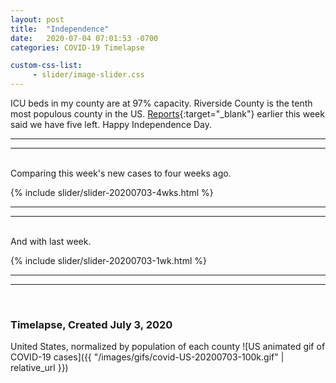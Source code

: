 ```yaml
---
layout: post
title:  "Independence"
date:   2020-07-04 07:01:53 -0700
categories: COVID-19 Timelapse

custom-css-list:
     - slider/image-slider.css
---
```

ICU beds in my county are at 97% capacity.  Riverside County is the tenth most populous county in the US.  [Reports](http://web.archive.org/web/20200702060750/https://www.pe.com/2020/06/29/98-7-of-riverside-county-icu-beds-are-full-and-just-5-are-left/){:target="_blank"} earlier this week said we have five left.  Happy Independence Day.


---
---
<br>
Comparing this week's new cases to four weeks ago.  

{% include slider/slider-20200703-4wks.html %}

---
---
<br>
And with last week.

{% include slider/slider-20200703-1wk.html %}

---
---
<br>

### Timelapse, Created July 3, 2020

United States, normalized by population of each county
![US animated gif of COVID-19 cases]({{ "/images/gifs/covid-US-20200703-100k.gif" | relative_url }})
